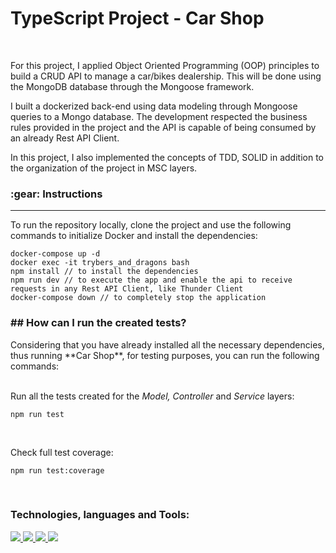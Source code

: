 <h1 align="left">TypeScript Project - Car Shop</h1>
</br>

For this project, I applied Object Oriented Programming (OOP) principles to build a CRUD API to manage a car/bikes dealership. This will be done using the MongoDB database through the Mongoose framework.

I built a dockerized back-end using data modeling through Mongoose queries to a Mongo database. The development respected the business rules provided in the project and the API is capable of being consumed by an already Rest API Client.

In this project, I also implemented the concepts of TDD, SOLID in addition to the organization of the project in MSC layers.

<h3>:gear: Instructions</h3>

------------

<p>To run the repository locally, clone the project and use the following commands to initialize Docker and install the dependencies:</p>

````
docker-compose up -d
docker exec -it trybers_and_dragons bash
npm install // to install the dependencies
npm run dev // to execute the app and enable the api to receive requests in any Rest API Client, like Thunder Client
docker-compose down // to completely stop the application
````

<h3>## How can I run the created tests?</h3>
Considering that you have already installed all the necessary dependencies, thus running **Car Shop**, for testing purposes, you can run the following commands:
</br>
</br>

Run all the tests created for the *Model, Controller* and *Service* layers:
```
npm run test
```
</br>

Check full test coverage:
```
npm run test:coverage
```

</br>

<h3 align="left">Technologies, languages and Tools:</h3>
<p align="left"> 

<a href="https://www.typescriptlang.org/" target="_blank" rel="noreferrer"> <img src="https://img.shields.io/badge/TypeScript-007ACC?style=for-the-badge&logo=typescript&logoColor=white" /> 
</a>
<a href="https://https://nodejs.org/en/" target="_blank" rel="noreferrer"> <img src="https://img.shields.io/badge/Node.js-339933?style=for-the-badge&logo=nodedotjs&logoColor=white" /> </a>
<a href="https://www.mongodb.com/" target="_blank" rel="noreferrer"> <img src="https://img.shields.io/badge/MongoDB-4EA94B?style=for-the-badge&logo=mongodb&logoColor=white" />
</a>
<a href="https://www.docker.com/" target="_blank" rel="noreferrer"> <img src="https://img.shields.io/badge/Docker-2CA5E0?style=for-the-badge&logo=docker&logoColor=white" /> 
</a>
</p>
